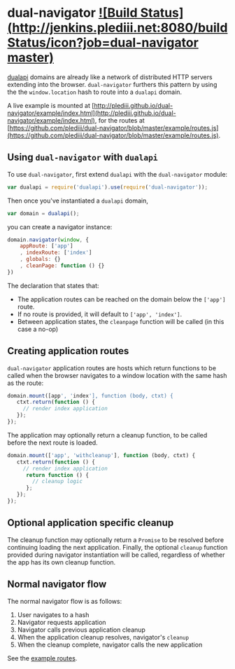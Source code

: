 # dual-navigator [![Build Status](http://jenkins.plediii.net:8080/buildStatus/icon?job=dual-navigator master)](http://jenkins.plediii.net:8080/job/dual-navigator%20master/)

[dualapi](https://github.com/plediii/dualapi) domains are already like
a network of distributed HTTP servers extending into the browser.
`dual-navigator` furthers this pattern by using the the
`window.location` hash to route into a `dualapi` domain.  

A live example is mounted at
[http://plediii.github.io/dual-navigator/example/index.html](http://plediii.github.io/dual-navigator/example/index.html),
for the routes at
[https://github.com/plediii/dual-navigator/blob/master/example/routes.js](https://github.com/plediii/dual-navigator/blob/master/example/routes.js).

## Using `dual-navigator` with `dualapi`

To use `dual-navigator`, first extend `dualapi` with the `dual-navigator` module:

```javascript
var dualapi = require('dualapi').use(require('dual-navigator'));
```

Then once you've instantiated a `dualapi` domain,
```javascript
var domain = dualapi();
```

you can create a navigator instance:
```javascript
domain.navigator(window, {
    appRoute: ['app']
    , indexRoute: ['index']
    , globals: {}
    , cleanPage: function () {}
})
```

The declaration that states that:
* The application routes can be reached on the domain below the `['app']` route.  
* If no route is provided, it will default to `['app', 'index']`.
* Between application states, the `cleanpage` function will be called (in this case a no-op)

## Creating application routes

`dual-navigator` application routes are hosts which return functions
to be called when the browser navigates to a window location with the
same hash as the route:

```javascript
domain.mount([app', 'index'], function (body, ctxt) {
   ctxt.return(function () {
     // render index application
   });
});
```

The application may optionally return a cleanup function, to be called
before the next route is loaded.
```javascript
domain.mount(['app', 'withcleanup'], function (body, ctxt) {
   ctxt.return(function () {
     // render index application
      return function () {
        // cleanup logic
      };
   });
});
```

## Optional application specific cleanup
The cleanup function may optionally return a `Promise` to be resolved
before continuing loading the next application.  Finally, the optional
`cleanup` function provided during navigator instantiation will be
called, regardless of whether the app has its own cleanup function.


## Normal navigator flow
The normal navigator flow is as follows:

1. User navigates to a hash
2. Navigator requests application
3. Navigator calls previous application cleanup
4. When the application cleanup resolves, navigator's `cleanup`
5. When the cleanup complete, navigator calls the new application

See the [example routes](https://github.com/plediii/dual-navigator/blob/master/example/routes.js).
